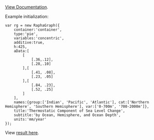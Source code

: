<a href="http://raphagraph.arbol.org/documentation.html" target="_blank">View Documentation</a>.

Example initialization:

```
var rg = new RaphaGraph({
	container:'container',
	type:'pie',
	variables:'concentric',
	additive:true,
	h:425,
	aData:[
		[
			[.36,.12],
			[.28,.10]
		],[
			[.41, .08],
			[.23, .05]
		],[
			[.84, .23],
			[.52, .25]
		]
	],
	names:{group:['Indian', 'Pacific', 'Atlantic'], cat:['Northern Hemisphere', 'Southern Hemisphere'], var:['0-700m', '700-2000m']},
	title:'Thermostatic Component of Sea Level Change',
	subtitle:'by Ocean, Hemisphere, and Ocean Depth',
	units:'mm/year'
});
```
	
View <a href="http://raphagraph.arbol.org/examples/concentric additive pies.html" target="_blank">result here</a>.